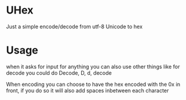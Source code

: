 # UHex
Just a simple encode/decode from utf-8 Unicode to hex


# Usage
when it asks for input for anything you can also use other things like for decode you could do Decode, D, d, decode

When encoding you can choose to have the hex encoded with the 0x in front, if you do so it will also add spaces inbetween each character 
